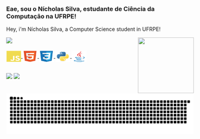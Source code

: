 ### Eae, sou o Nícholas Silva, estudante de Ciência da Computação na UFRPE!
Hey, i'm Nícholas Silva, a Computer Science student in UFRPE!

<img align="right" height="150" width="150" src="https://user-images.githubusercontent.com/61706973/175327627-698007fc-9ba0-45ff-958c-54b5e4f8ffeb.gif">



<div align="left">
  <a href="https://github.com/Nikkeru-137">
  <img height="160em" src="https://github-readme-stats.vercel.app/api?username=Nikkeru-137&show_icons=true&theme=dark&include_all_commits=true&count_private=true"/>
  <!--<img height="160em" src="https://github-readme-stats.vercel.app/api/top-langs/?username=Nikkeru-137&layout=compact&langs_count=7&theme=dark"/>-->
</div>
  
  <div style="display: inline_block" align="left"><br>
  <img align="center" alt="Nike-Js" height="30" width="40" src="https://raw.githubusercontent.com/devicons/devicon/master/icons/javascript/javascript-plain.svg">
  <img align="center" alt="Nike-HTML" height="30" width="40" src="https://raw.githubusercontent.com/devicons/devicon/master/icons/html5/html5-original.svg">
  <img align="center" alt="Nike-CSS" height="30" width="40" src="https://raw.githubusercontent.com/devicons/devicon/master/icons/css3/css3-original.svg">
  <img align="center" alt="Nike-Python" height="30" width="40" src="https://raw.githubusercontent.com/devicons/devicon/master/icons/python/python-original.svg">
  <img align="center" alt="Nike-Python" height="30" width="40" src="https://raw.githubusercontent.com/devicons/devicon/master/icons/java/java-original.svg">         
  <!--<img align="right" alt="Nike-Pic" height="150" style="border-radius:50px;" src="https://user-images.githubusercontent.com/61706973/175327627-698007fc-9ba0-45ff-958c-54b5e4f8ffeb.gif">-->
 </div>

  ##
  
  <div> 
  <a href="https://www.instagram.com/ncs.2004" target="_blank"><img src="https://img.shields.io/badge/-Instagram-%23E4405F?style=for-the-badge&logo=instagram&logoColor=white" target="_blank"></a>
  <a href = "mailto:nichcs@gmail.com"><img src="https://img.shields.io/badge/-Gmail-%23333?style=for-the-badge&logo=gmail&logoColor=white" target="_blank"></a> 
</div>

  ![Snake animation](https://github.com/Nikkeru-137/Nikkeru-137/blob/output/github-contribution-grid-snake.svg)
  
